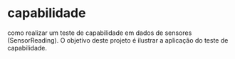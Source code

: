 # capabilidade
como realizar um teste de capabilidade em dados de sensores (SensorReading). O objetivo deste projeto é ilustrar a aplicação do teste de capabilidade.

